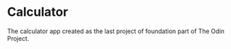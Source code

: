 # Calculator
The calculator app created as the last project of foundation part of The Odin Project.
